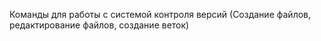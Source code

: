 Команды для работы с системой контроля версий (Создание файлов, редактирование файлов, создание веток)
